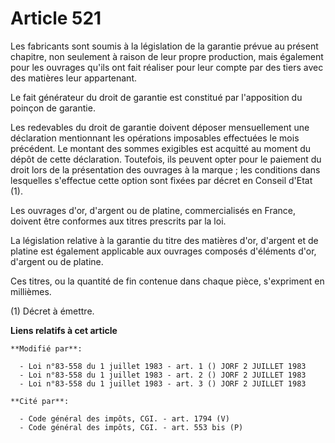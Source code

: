 # Article 521

Les fabricants sont soumis à la législation de la garantie prévue au présent chapitre, non seulement à raison de leur propre
production, mais également pour les ouvrages qu'ils ont fait réaliser pour leur compte par des tiers avec des matières leur
appartenant.

Le fait générateur du droit de garantie est constitué par l'apposition du poinçon de garantie.

Les redevables du droit de garantie doivent déposer mensuellement une déclaration mentionnant les opérations imposables
effectuées le mois précédent. Le montant des sommes exigibles est acquitté au moment du dépôt de cette déclaration.
Toutefois, ils peuvent opter pour le paiement du droit lors de la présentation des ouvrages à la marque ; les conditions dans
lesquelles s'effectue cette option sont fixées par décret en Conseil d'Etat (1).

Les ouvrages d'or, d'argent ou de platine, commercialisés en France, doivent être conformes aux titres prescrits par la loi.

La législation relative à la garantie du titre des matières d'or, d'argent et de platine est également applicable aux
ouvrages composés d'éléments d'or, d'argent ou de platine.

Ces titres, ou la quantité de fin contenue dans chaque pièce, s'expriment en millièmes.

(1) Décret à émettre.

**Liens relatifs à cet article**

	**Modifié par**:

	  - Loi n°83-558 du 1 juillet 1983 - art. 1 () JORF 2 JUILLET 1983
	  - Loi n°83-558 du 1 juillet 1983 - art. 2 () JORF 2 JUILLET 1983
	  - Loi n°83-558 du 1 juillet 1983 - art. 3 () JORF 2 JUILLET 1983

	**Cité par**:

	  - Code général des impôts, CGI. - art. 1794 (V)
	  - Code général des impôts, CGI. - art. 553 bis (P)
